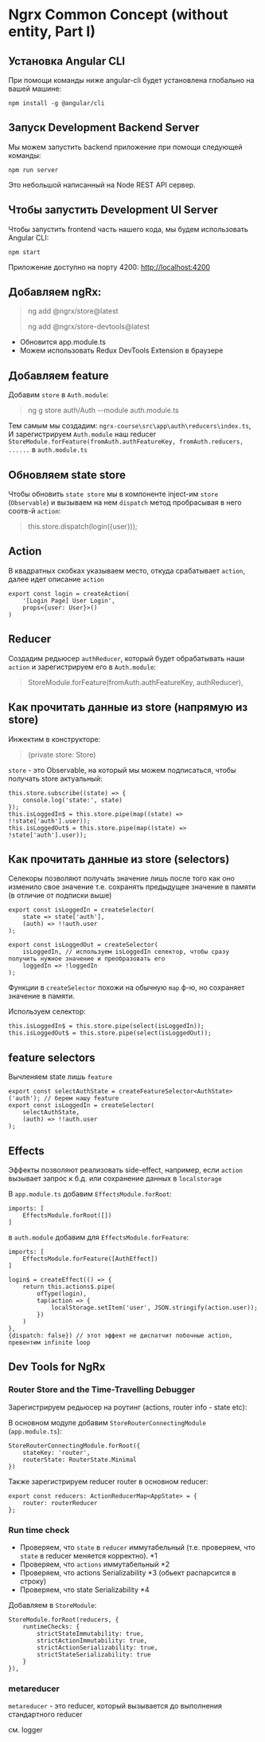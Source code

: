 
# Ngrx Common Concept (without entity, Part I)



## Установка Angular CLI

При помощи команды ниже angular-cli будет установлена глобально на вашей машине:

    npm install -g @angular/cli 

## Запуск Development Backend Server

Мы можем запустить backend приложение при помощи следующей команды:

    npm run server

Это небольшой написанный на Node REST API сервер.

## Чтобы запустить Development UI Server

Чтобы запустить frontend часть нашего кода, мы будем использовать Angular CLI:

    npm start 

Приложение доступно на порту 4200: [http://localhost:4200](http://localhost:4200)



## Добавляем ngRx:

> ng add @ngrx/store@latest
>
> ng add @ngrx/store-devtools@latest

- Обновится app.module.ts
- Можем использовать Redux DevTools Extension в браузере

## Добавляем feature

Добавим ```store``` в ```Auth.module```:

> ng g store auth/Auth --module auth.module.ts

Тем самым мы создадим: ```ngrx-course\src\app\auth\reducers\index.ts```,\
И зарегистрируем ```Auth.module``` наш reducer ```StoreModule.forFeature(fromAuth.authFeatureKey, fromAuth.reducers, ......```
в ```auth.module.ts```



## Обновляем state store

Чтобы обновить ```state store```  мы в компоненте inject-им ```store``` (```Observable```) 
и вызываем на нем ```dispatch``` метод пробрасывая в него
соотв-й ```action```:
> this.store.dispatch(login({user}));



## Action
В квадратных скобках указываем место, откуда срабатывает ```action```, далее идет описание ```action```
```
export const login = createAction(
    '[Login Page] User Login',
    props<{user: User}>()
)
```


## Reducer

Создадим редьюсер ```authReducer```, который будет обрабатывать наши ```action``` и зарегистрируем его в ```Auth.module```:

> StoreModule.forFeature(fromAuth.authFeatureKey, authReducer),

## Как прочитать данные из store (напрямую из store)

Инжектим в конструкторе:
>  (private store: Store<AppState>)


```store``` - это Observable, на который мы можем подписаться, чтобы получать store актуальный:

```
this.store.subscribe((state) => {
    console.log('state:', state)
});
this.isLoggedIn$ = this.store.pipe(map((state) => !!state['auth'].user));
this.isLoggedOut$ = this.store.pipe(map((state) => !state['auth'].user));
```

## Как прочитать данные из store (selectors)

Селекоры позволяют получать значение лишь после того как оно изменило свое значение
т.е. сохранять предыдущее значение в памяти (в отличие от подписки выше)

```
export const isLoggedIn = createSelector(
    state => state['auth'],
    (auth) => !!auth.user
);

export const isLoggedOut = createSelector(
    isLoggedIn, // используем isLoggedIn селектор, чтобы сразу получить нужное значение и преобразовать его
    loggedIn => !loggedIn
);
```

Функции в ```createSelector``` похожи на обычную ```map``` ф-ю, но сохраняет значение в памяти.

Используем селектор:

```
this.isLoggedIn$ = this.store.pipe(select(isLoggedIn));
this.isLoggedOut$ = this.store.pipe(select(isLoggedOut));
```

## feature selectors
Вычленяем state лишь ```feature```

```
export const selectAuthState = createFeatureSelector<AuthState>('auth'); // берем нашу feature
export const isLoggedIn = createSelector(
    selectAuthState,
    (auth) => !!auth.user
);
```

## Effects

Эффекты позволяют реализовать side-effect, например, если ```action``` вызывает запрос к б.д.
или сохранение данных в ```localstorage```

В ```app.module.ts``` добавим ```EffectsModule.forRoot```:

```
imports: [
    EffectsModule.forRoot([])
]
```

в ```auth.module``` добавим для ```EffectsModule.forFeature```:

```
imports: [
    EffectsModule.forFeature([AuthEffect])
]
```

```
login$ = createEffect(() => {
    return this.actions$.pipe(
        ofType(login),
        tap(action => {
            localStorage.setItem('user', JSON.stringify(action.user));
        })
    )
},
{dispatch: false}) // этот эффект не диспатчит побочные action, превентим infinite loop
```

## Dev Tools for NgRx

### Router Store and the Time-Travelling Debugger

Зарегистрируем редьюсер на роутинг (actions, router info -  state etc):

В основном модуле добавим ```StoreRouterConnectingModule``` (```app.module.ts```):
```
StoreRouterConnectingModule.forRoot({
    stateKey: 'router',
    routerState: RouterState.Minimal
})
```
Также зарегистрируем reducer router в основном reducer:

```
export const reducers: ActionReducerMap<AppState> = {
    router: routerReducer
};
```

### Run time check
- Проверяем, что ```state``` в ```reducer``` иммутабельный (т.е. проверяем, что ```state``` в reducer меняется корректно). *1
- Проверяем, что ```actions``` иммутабельный *2
- Проверяем, что actions Serializability *3 (обьект распарсится в строку)
- Проверяем, что  state Serializability *4

Добавляем в ```StoreModule```:
```
StoreModule.forRoot(reducers, {
    runtimeChecks: {
        strictStateImmutability: true,
        strictActionImmutability: true,
        strictActionSerializability: true,
        strictStateSerializability: true
    }
}),
```
###  metareducer

```metareducer``` - это reducer, который вызывается до выполнения стандартного reducer

см. logger

